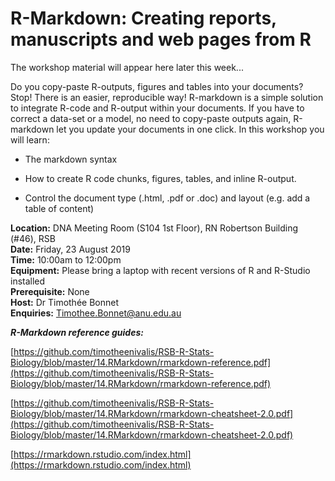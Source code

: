 # R-Markdown: Creating reports, manuscripts and web pages from R

The workshop material will appear here later this week...


Do you copy-paste R-outputs, figures and tables into your documents? Stop! There is an easier, reproducible way! R-markdown is a simple solution to integrate R-code and R-output within your documents. If you have to correct a data-set or a model, no need to copy-paste outputs again, R-markdown let you update your documents in one click. In this workshop you will learn:

- The markdown syntax

- How to create R code chunks, figures, tables, and inline R-output.

- Control the document type (.html, .pdf or .doc) and layout (e.g. add a table of content)


**Location:** DNA Meeting Room (S104 1st Floor), RN Robertson Building (#46), RSB\
**Date:** Friday, 23 August 2019\
**Time:** 10:00am to 12:00pm\
**Equipment:** Please bring a laptop with recent versions of R and R-Studio installed\
**Prerequisite:** None\
**Host:** Dr Timothée Bonnet\
**Enquiries:** Timothee.Bonnet@anu.edu.au


_**R-Markdown reference guides:**_

[https://github.com/timotheenivalis/RSB-R-Stats-Biology/blob/master/14.RMarkdown/rmarkdown-reference.pdf](https://github.com/timotheenivalis/RSB-R-Stats-Biology/blob/master/14.RMarkdown/rmarkdown-reference.pdf)

[https://github.com/timotheenivalis/RSB-R-Stats-Biology/blob/master/14.RMarkdown/rmarkdown-cheatsheet-2.0.pdf](https://github.com/timotheenivalis/RSB-R-Stats-Biology/blob/master/14.RMarkdown/rmarkdown-cheatsheet-2.0.pdf)

[https://rmarkdown.rstudio.com/index.html](https://rmarkdown.rstudio.com/index.html)

